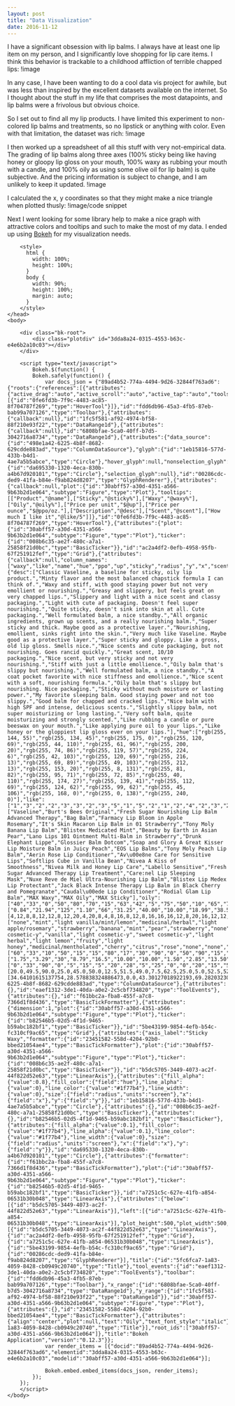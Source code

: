```yaml
---
layout: post
title: "Data Visualization"
date: 2016-11-12
---
```


I have a significant obsession with lip balms. I always have at least one lip item on my person, and I significantly love shopping for lip care items. I think this behavior is trackable to a childhood affliction of terrible chapped lips:
!image

In any case, I have been wanting to do a cool data vis project for awhile, but was less than inspired by the excellent datasets available on the internet. So I thought about the stuff in my life that comprises the most datapoints, and lip balms were a frivolous but obvious choice.

So I set out to find all my lip products. I have limited this experiment to non-colored lip balms and treatments, so no lipstick or anything with color. Even with that limitation, the dataset was rich:
!image

I then worked up a spreadsheet of all this stuff with very not-empirical data. The grading of lip balms along three axes (100% sticky being like having honey or gloopy lip gloss on your mouth, 100% waxy as rubbing your mouth with a candle, and 100% oily as using some olive oil for lip balm) is quite subjective. And the pricing information is subject to change, and I am unlikely to keep it updated.
!image

I calculated the x, y coordinates so that they might make a nice triangle when plotted thusly:
!image/code snippet

Next I went looking for some library help to make a nice graph with attractive colors and tooltips and such to make the most of my data. I ended up using [Bokeh](http://bokeh.pydata.org/en/latest/) for my visualization needs. 


<!DOCTYPE html>
<html lang="en">
    <head>
        <meta charset="utf-8">
        <title>Bokeh Plot</title>
        
<link rel="stylesheet" href="https://cdn.pydata.org/bokeh/release/bokeh-0.12.3.min.css" type="text/css" />
        
<script type="text/javascript" src="https://cdn.pydata.org/bokeh/release/bokeh-0.12.3.min.js"></script>
<script type="text/javascript">
    Bokeh.set_log_level("info");
</script>
        <style>
          html {
            width: 100%;
            height: 100%;
          }
          body {
            width: 90%;
            height: 100%;
            margin: auto;
          }
        </style>
    </head>
    <body>
        
        <div class="bk-root">
            <div class="plotdiv" id="3dda8a24-0315-4553-b63c-e4e6b2a10c03"></div>
        </div>
        
        <script type="text/javascript">
            Bokeh.$(function() {
            Bokeh.safely(function() {
                var docs_json = {"89ad4b52-774a-4494-9d26-32844f763ad6":{"roots":{"references":[{"attributes":{"active_drag":"auto","active_scroll":"auto","active_tap":"auto","tools":[{"id":"0fe6fd3b-7f9c-4483-ac85-8f704787f269","type":"HoverTool"}]},"id":"fdd6db96-45a3-4fb5-87eb-bab99a707126","type":"Toolbar"},{"attributes":{"callback":null},"id":"1fc5f581-af92-4974-bf58-88f210e93f22","type":"DataRange1d"},{"attributes":{"callback":null},"id":"6808bfae-5ca0-40ff-b7d5-3042716a8734","type":"DataRange1d"},{"attributes":{"data_source":{"id":"498e1a42-6225-4b8f-8682-629cdde883ad","type":"ColumnDataSource"},"glyph":{"id":"1eb15816-577d-433b-b4d1-4ae7a5b5abce","type":"Circle"},"hover_glyph":null,"nonselection_glyph":{"id":"da695330-1320-4eca-830b-a4b67d920101","type":"Circle"},"selection_glyph":null},"id":"00286cdc-ded9-41fa-b84e-f9ab824d8207","type":"GlyphRenderer"},{"attributes":{"callback":null,"plot":{"id":"30abff57-a30d-4351-a566-9b63b2d1e064","subtype":"Figure","type":"Plot"},"tooltips":[["Product","@name"],["Sticky","@sticky%"],["Waxy","@waxy%"],["Oily","@oily%"],["Price per unit","$@up"],["Price per ounce","$@ppo/oz."],["Description","@desc"],["Scent","@scent"],["How much I like it","@like/5"]]},"id":"0fe6fd3b-7f9c-4483-ac85-8f704787f269","type":"HoverTool"},{"attributes":{"plot":{"id":"30abff57-a30d-4351-a566-9b63b2d1e064","subtype":"Figure","type":"Plot"},"ticker":{"id":"008b6c35-ae2f-480c-a7a1-25858f21d0bc","type":"BasicTicker"}},"id":"ac2a4df2-0efb-4958-95fb-67f251912fef","type":"Grid"},{"attributes":{"callback":null,"column_names":["waxy","like","name","hue","ppo","up","sticky","radius","y","x","scent","oily","desc"],"data":{"desc":["Classic Vaseline, a baseline for sticky, oily lip product.","Minty flavor and the most balanced chapstick formula I can think of.","Waxy and stiff, with good staying power but not very emollient or nourishing.","Greasy and slippery, but feels great on very chapped lips.","Slippery and light with a nice scent and classy packaging.","Light with cute af packaging. Doesn't feel super nourishing.","Quite sticky, doesn't sink into skin at all. Cute packaging.","Well formulated balm, a nice standby.","All organic ingredients, grown up scents, and a really nourishing balm.","Super sticky and thick. Maybe good as a protective layer.","Nourishing, emollient, sinks right into the skin.","Very much like Vaseline. Maybe good as a protective layer.","Super sticky and gloppy. Like a gross, old lip gloss. Smells nice.","Nice scents and cute packaging, but not nourishing. Goes rancid quickly.","Great scent, 10/10 packaging.","Nice scent, but very sticky and not very nourishing.","Stiff with just a little emollience.","Oily balm that's slippy but nourishing.","Well formulated balm, a nice standby.","A coat pocket favorite with nice stiffness and emollience.","Nice scent with a soft, nourishing formula.","Oily balm that's slippy but nourishing. Nice packaging.","Sticky without much moisture or lasting power.","My favorite sleeping balm. Good staying power and not too slippy.","Good balm for chapped and cracked lips.","Nice balm with high SPF and intense, delicious scents.","Slightly slippy balm, not super moisturizing or long lasting.","Very soft balm, quite moisturizing and strongly scented.","Like rubbing a candle or pure beeswax on your mouth.","Like applying pure oil to your lips.","Like honey or the gloppiest lip gloss ever on your lips."],"hue":["rgb(255, 144, 55)","rgb(255, 134, 45)","rgb(255, 175, 0)","rgb(255, 120, 69)","rgb(255, 44, 110)","rgb(255, 61, 96)","rgb(255, 200, 20)","rgb(255, 74, 86)","rgb(255, 119, 57)","rgb(255, 224, 6)","rgb(255, 42, 103)","rgb(255, 120, 69)","rgb(255, 216, 13)","rgb(255, 69, 89)","rgb(255, 49, 103)","rgb(255, 212, 13)","rgb(255, 153, 20)","rgb(255, 8, 131)","rgb(255, 81, 82)","rgb(255, 95, 71)","rgb(255, 72, 85)","rgb(255, 40, 110)","rgb(255, 174, 27)","rgb(255, 139, 41)","rgb(255, 112, 69)","rgb(255, 124, 62)","rgb(255, 99, 62)","rgb(255, 45, 106)","rgb(255, 168, 0)","rgb(255, 0, 138)","rgb(255, 240, 0)"],"like":["1","3","2","2","3","3","2","3","5","1","5","2","1","2","4","2","3","2","4","4","4","3","2","5","4","3","3","3","1","1","1"],"name":["Vaseline","Burt's Bees Original","Fresh Sugar Nourishing Lip Balm Advanced Therapy","Bag Balm","Farmacy Lip Bloom in Apple Rosemary","It's Skin Macaron Lip Balm in 01 Strawberry","Tony Moly Banana Lip Balm","Blistex Medicated Mint","Beauty by Earth in Asian Pear","Lano Lips 101 Ointment Multi-Balm in Strawberry","Drunk Elephant Lippe","Glossier Balm Dotcom","Soap and Glory A Great Kisser Lip Moisture Balm in Juicy Peach","EOS Lip Balms","Tony Moly Peach Lip Balm","Aerin Rose Lip Conditioner","Av\u00e8ne Care for Sensitive Lips","Softlips Cube in Vanilla Bean","Nivea A Kiss of Smoothness","Nivea Milk and Honey Lip Care","Labello Sensitive","Fresh Sugar Advanced Therapy Lip Treatment","Care:nel Lip Sleeping Mask","Nuxe Reve de Miel Ultra-Nourishing Lip Balm","Blistex Lip Medex Lip Protectant","Jack Black Intense Therapy Lip Balm in Black Cherry and Pomegranate","Caudal\u00ede Lip Conditioner","Rodial Glam Lip Balm","MAX Waxy","MAX Oily","MAX Sticky"],"oily":["40","33","0","50","80","70","15","63","42","5","75","50","10","65","75","10","15","95","60","52","62","80","20","30","50","45","45","77","0","100","0"],"ppo":["0.84","21.94","125","1.10","66","31.25","40.00","10.00","18.99","38.57","71.00","24.00","9.53","11.96","29.42","82.36","140.00","15.22","14.70","17.59","35.3","173.34","23.47","28.85","6.76","30","80.00","68.57","0","0","0"],"radius":[4,12,8,8,12,12,8,12,20,4,20,8,4,8,16,8,12,8,16,16,16,12,8,20,16,12,12,12,4,4,4],"scent":["none","mint","light vanilla/mint/lemon","medicinal/herbal","light apple/rosemary","strawberry","banana","mint","pear","strawberry","none","none","peach","fruity","peach","rose","light cosmetic-y","vanilla","light cosmetic-y","sweet cosmetic-y","light herbal","light lemon","fruity","light honey","medicinal/mentholated","cherry","citrus","rose","none","none","none"],"sticky":["60","33","10","50","15","15","80","17","30","90","0","50","90","15","10","85","15","0","20","20","15","10","55","30","40","45","10","10","0","0","100"],"up":["1.75","3.29","30","8.79","16.5","10.00","10.00","1.50","2.85","13.50","22.00","12.00","6.00","2.99","10.00","28.00","14.00","3.50","2.50","2.99","6.00","26.00","3.99","15.00","1.69","7.5","12.00","24.00","0","0","0"],"waxy":["0","33","90","0","5","15","5","20","28","5","25","0","0","20","15","5","70","5","20","28","22","10","25","40","10","10","45","13","100","0","0"],"x":[20.0,49.5,90.0,25.0,45.0,50.0,12.5,51.5,49.0,7.5,62.5,25.0,5.0,52.5,52.5,10.0,77.5,52.5,50.0,54.0,53.0,50.0,35.0,55.0,35.0,32.5,67.5,51.5,100.0,50.0,0.0],"y":[34.64101615137754,28.578838324886473,0.0,43.30127018922193,69.28203230275508,60.6217782649107,12.990381056766578,54.55960043841963,36.373066958946424,4.330127018922193,64.9519052838329,43.30127018922193,8.660254037844386,56.29165124598851,64.9519052838329,8.660254037844386,12.990381056766578,82.27241335952166,51.96152422706631,45.033320996790806,53.693575034635195,69.28203230275508,17.32050807568877,25.980762113533157,43.30127018922193,38.97114317029974,38.97114317029974,66.68395609140177,0.0,86.60254037844386,0.0]}},"id":"498e1a42-6225-4b8f-8682-629cdde883ad","type":"ColumnDataSource"},{"attributes":{},"id":"eaef1312-3de1-40da-a0e2-2c5cbf734820","type":"ToolEvents"},{"attributes":{},"id":"f61bbc2a-fba8-455f-a7c8-7366d1f8d436","type":"BasicTickFormatter"},{"attributes":{"dimension":1,"plot":{"id":"30abff57-a30d-4351-a566-9b63b2d1e064","subtype":"Figure","type":"Plot"},"ticker":{"id":"b82546b5-02d5-4f1d-9465-b59abc182bf1","type":"BasicTicker"}},"id":"5be43199-9854-4efb-b54c-fc310cf9ac65","type":"Grid"},{"attributes":{"axis_label":"Sticky                                                                                                    Waxy","formatter":{"id":"23451582-558d-4204-92b0-bbed21054ae4","type":"BasicTickFormatter"},"plot":{"id":"30abff57-a30d-4351-a566-9b63b2d1e064","subtype":"Figure","type":"Plot"},"ticker":{"id":"008b6c35-ae2f-480c-a7a1-25858f21d0bc","type":"BasicTicker"}},"id":"b5dc5705-3449-4073-ac2f-44f822d52e63","type":"LinearAxis"},{"attributes":{"fill_alpha":{"value":0.8},"fill_color":{"field":"hue"},"line_alpha":{"value":0},"line_color":{"value":"#1f77b4"},"line_width":{"value":0},"size":{"field":"radius","units":"screen"},"x":{"field":"x"},"y":{"field":"y"}},"id":"1eb15816-577d-433b-b4d1-4ae7a5b5abce","type":"Circle"},{"attributes":{},"id":"008b6c35-ae2f-480c-a7a1-25858f21d0bc","type":"BasicTicker"},{"attributes":{},"id":"b82546b5-02d5-4f1d-9465-b59abc182bf1","type":"BasicTicker"},{"attributes":{"fill_alpha":{"value":0.1},"fill_color":{"value":"#1f77b4"},"line_alpha":{"value":0.1},"line_color":{"value":"#1f77b4"},"line_width":{"value":0},"size":{"field":"radius","units":"screen"},"x":{"field":"x"},"y":{"field":"y"}},"id":"da695330-1320-4eca-830b-a4b67d920101","type":"Circle"},{"attributes":{"formatter":{"id":"f61bbc2a-fba8-455f-a7c8-7366d1f8d436","type":"BasicTickFormatter"},"plot":{"id":"30abff57-a30d-4351-a566-9b63b2d1e064","subtype":"Figure","type":"Plot"},"ticker":{"id":"b82546b5-02d5-4f1d-9465-b59abc182bf1","type":"BasicTicker"}},"id":"a7251c5c-627e-41fb-a854-06531b30b048","type":"LinearAxis"},{"attributes":{"below":[{"id":"b5dc5705-3449-4073-ac2f-44f822d52e63","type":"LinearAxis"}],"left":[{"id":"a7251c5c-627e-41fb-a854-06531b30b048","type":"LinearAxis"}],"plot_height":500,"plot_width":500,"renderers":[{"id":"b5dc5705-3449-4073-ac2f-44f822d52e63","type":"LinearAxis"},{"id":"ac2a4df2-0efb-4958-95fb-67f251912fef","type":"Grid"},{"id":"a7251c5c-627e-41fb-a854-06531b30b048","type":"LinearAxis"},{"id":"5be43199-9854-4efb-b54c-fc310cf9ac65","type":"Grid"},{"id":"00286cdc-ded9-41fa-b84e-f9ab824d8207","type":"GlyphRenderer"}],"title":{"id":"5fc6fca7-1a83-4059-8428-cb0949c20740","type":"Title"},"tool_events":{"id":"eaef1312-3de1-40da-a0e2-2c5cbf734820","type":"ToolEvents"},"toolbar":{"id":"fdd6db96-45a3-4fb5-87eb-bab99a707126","type":"Toolbar"},"x_range":{"id":"6808bfae-5ca0-40ff-b7d5-3042716a8734","type":"DataRange1d"},"y_range":{"id":"1fc5f581-af92-4974-bf58-88f210e93f22","type":"DataRange1d"}},"id":"30abff57-a30d-4351-a566-9b63b2d1e064","subtype":"Figure","type":"Plot"},{"attributes":{},"id":"23451582-558d-4204-92b0-bbed21054ae4","type":"BasicTickFormatter"},{"attributes":{"align":"center","plot":null,"text":"Oily","text_font_style":"italic"},"id":"5fc6fca7-1a83-4059-8428-cb0949c20740","type":"Title"}],"root_ids":["30abff57-a30d-4351-a566-9b63b2d1e064"]},"title":"Bokeh Application","version":"0.12.3"}};
                var render_items = [{"docid":"89ad4b52-774a-4494-9d26-32844f763ad6","elementid":"3dda8a24-0315-4553-b63c-e4e6b2a10c03","modelid":"30abff57-a30d-4351-a566-9b63b2d1e064"}];
                
                Bokeh.embed.embed_items(docs_json, render_items);
            });
        });
        </script>
    </body>
</html>
